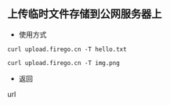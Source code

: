 

## 上传临时文件存储到公网服务器上



 - 使用方式


`curl upload.firego.cn -T hello.txt`


`curl upload.firego.cn -T img.png`


- 返回

url
